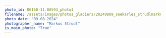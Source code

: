 ```yaml
---
photo_id: RGI60-11.00593_photo1
filename: /assets/images/photos_glaciers/20240809_seekarles_strudlmarkus.JPG
photo_date: "09.08.2024"
photographer_name: "Markus Strudl"
is_main_photo: "True"
---
```


